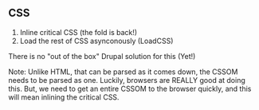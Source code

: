 ## CSS

<ol>
  <li class="fragment">Inline critical CSS (the fold is back!)</li>
  <li class="fragment">Load the rest of CSS asynconously (LoadCSS)</li>
</ol>

<div class="drupal fragment">There is no "out of the box" Drupal solution for this (Yet!)</div>

Note:
Unlike HTML, that can be parsed as it comes down, the CSSOM needs to be parsed as one. Luckily, browsers are REALLY good at doing this. But, we need to get an entire CSSOM to the browser quickly, and this will mean inlining the critical CSS. 

